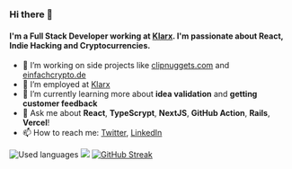 ### Hi there 👋

#### I'm a Full Stack Developer working at [Klarx](https://klarx.de/). I'm passionate about React, Indie Hacking and Cryptocurrencies.

- 🔭 I’m working on side projects like [clipnuggets.com](https://clipnuggets.com/) and [einfachcrypto.de](https://einfachcrypto.de/)
- 🔭 I’m employed at [Klarx](https://klarx.de/)
- 🌱 I’m currently learning more about **idea validation** and **getting customer feedback**
- 💬 Ask me about **React**, **TypeScrypt**, **NextJS**, **GitHub Action**, **Rails**, **Vercel**! 
- 📫 How to reach me: [Twitter](https://twitter.com/m91michel), [LinkedIn](https://www.linkedin.com/in/michel-x-mathias/)

![Used languages](https://github-readme-stats.vercel.app/api/top-langs/?username=m91michel&layout=compact)
![](https://github-readme-stats.vercel.app/api?username=m91michel&show_icons=true&count_private=true&hide=contribs)
[![GitHub Streak](https://streak-stats.demolab.com?user=m91michel&theme=dark)](https://git.io/streak-stats)
<!--
**m91michel/m91michel** is a ✨ _special_ ✨ repository because its `README.md` (this file) appears on your GitHub profile.
